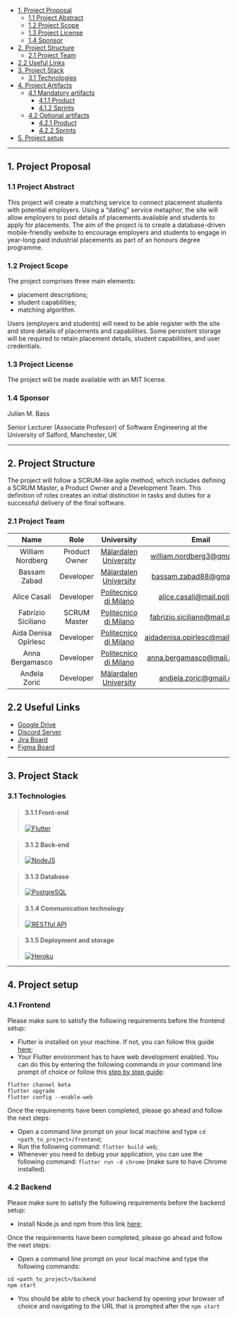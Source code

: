 - [1. Project Proposal](#1-project-proposal)
  - [1.1 Project Abstract](#11-project-abstract)
  - [1.2 Project Scope](#12-project-scope)
  - [1.3 Project License](#13-project-license)
  - [1.4 Sponsor](#14-sponsor)
- [2. Project Structure](#2-project-structure)
  - [2.1 Project Team](#21-project-team)
- [2.2 Useful Links](#22-useful-links)
- [3. Project Stack](#3-project-stack)
  - [3.1 Technologies](#31-technologies)
- [4. Project Artifacts](#4-project-artifacts)
  - [4.1 Mandatory artifacts](#41-mandatory-artifacts)
    - [4.1.1 Product](#411-product)
    - [4.1.2 Sprints](#412-sprints)
  - [4.2 Optional artifacts](#42-optional-artifacts)
    - [4.2.1 Product](#421-product)
    - [4.2.2 Sprints](#422-sprints)
- [5. Project setup](#5-project-setup)

---

## 1. Project Proposal

### 1.1 Project Abstract

This project will create a matching service to connect placement students with potential employers. Using a “dating” service metaphor, the site will allow employers to post details of placements available and students to apply for placements. 
The aim of the project is to create a database-driven mobile-friendly website to encourage employers and students to engage in year-long paid industrial placements as part of an honours degree programme. 

### 1.2 Project Scope

The project comprises three main elements: 

  - placement descriptions; 
  - student capabilities;
  - matching algorithm. 

Users (employers and students) will need to be able register with the site and store details of placements and capabilities. Some persistent storage will be required to retain placement details, student capabilities, and user credentials.

### 1.3 Project License

The project will be made available with an MIT license.

### 1.4 Sponsor

Julian M. Bass

Senior Lecturer (Associate Professor) of Software Engineering at the University of Salford, Manchester, UK

---

## 2. Project Structure
The project will follow a SCRUM-like agile method, which includes defining a SCRUM Master, a Product Owner and a Development Team. This definition of roles creates an initial distinction in tasks and duties for a successful delivery of the final software. 

### 2.1 Project Team

|         Name         |      Role     |                            University                                |  Email  |
|:--------------------:|:-------------:|:--------------------------------------------------------------------:|:-------:|  
| William Nordberg     | Product Owner | [Mälardalen University](https://www.mdh.se/en/malardalen-university) | [william.nordberg3@gmail.com](mailto:william.nordberg3@gmail.com)        |
| Bassam Zabad         | Developer     | [Mälardalen University](https://www.mdh.se/en/malardalen-university) | [bassam.zabad88@gmail.com](mailto:bassam.zabad88@gmail.com)           |
| Alice Casali         | Developer     | [Politecnico di Milano](https://www.polimi.it/)                      | [alice.casali@mail.polimi.it](mailto:alice.casali@mail.polimi.it)        |
| Fabrizio Siciliano   | SCRUM Master  | [Politecnico di Milano](https://www.polimi.it/)                      | [fabrizio.siciliano@mail.polimi.it](mailto:fabrizio.siciliano@mail.polimi.it)  |
| Aida Denisa Opîrlesc | Developer     | [Politecnico di Milano](https://www.polimi.it/)                      | [aidadenisa.opirlesc@mail.polimi.it](mailto:aidadenisa.opirlesc@mail.polimi.it) |
| Anna Bergamasco      | Developer     | [Politecnico di Milano](https://www.polimi.it/)                      | [anna.bergamasco@mail.polimi.it](mailto:anna.bergamasco@mail.polimi.it)     |
| Anđela Zorić         | Developer     | [Mälardalen University](https://www.mdh.se/en/malardalen-university) | [andjela.zoric@gmail.com](mailto:andjela.zoric@gmail.com)            |

## 2.2 Useful Links

- [Google Drive](https://drive.google.com/drive/folders/1uC0bpIpx8PbYAirWj4T_9s9fEPUDn9Cf?usp=sharing)
- [Discord Server](https://discord.gg/Rn4Ggnb)
- [Jira Board](https://pladat.atlassian.net/secure/RapidBoard.jspa?projectKey=PLAD&rapidView=1)
- [Figma Board](https://www.figma.com/files/project/16799299/PlaDat)

---

## 3. Project Stack

### 3.1 Technologies


> #### 3.1.1 Front-end
> [![Flutter](https://upload.wikimedia.org/wikipedia/commons/1/17/Google-flutter-logo.png)](https://flutter.dev/)

> #### 3.1.2 Back-end
> [![NodeJS](https://cdn.pixabay.com/photo/2015/04/23/17/41/node-js-736399_640.png)](https://nodejs.org/en/)

> #### 3.1.3 Database
>  [![PostgreSQL](https://upload.wikimedia.org/wikipedia/commons/thumb/2/29/Postgresql_elephant.svg/1200px-Postgresql_elephant.svg.png)](https://www.postgresql.org/)

> #### 3.1.4 Communication technology
>  [![RESTful API](https://snmpcenter.com/wp-content/uploads/2016/10/RESTful-API-logo-for-light-bg.png)](https://restfulapi.net/)

> #### 3.1.5 Deployment and storage
>  [![Heroku](https://www.thedevcoach.co.uk/wp-content/uploads/2020/04/heroku.png)](https://www.heroku.com/)

--- 
## 4. Project setup
 
### 4.1 Frontend
 
Please make sure to satisfy the following requirements before the frontend setup: 
- Flutter is installed on your machine. If not, you can follow this guide [here](https://flutter.dev/docs/get-started/install);
- Your Flutter environment has to have web development enabled. You can do this by entering the following commands in your command line prompt of choice or follow this [step by step guide](https://flutter.dev/docs/get-started/web):
```
flutter channel beta
flutter upgrade
flutter config --enable-web
```
 
Once the requirements have been completed, please go ahead and follow the next steps:
- Open a command line prompt on your local machine and type `cd <path_to_project>/frontend`;
- Run the following command: `flutter build web`;
- Whenever you need to debug your application, you can use the following command: `flutter run -d chrome` (make sure to have Chrome installed).
 
### 4.2 Backend
 
Please make sure to satisfy the following requirements before the backend setup:
- Install Node.js and npm from this link [here](https://nodejs.org/en/);
 
Once the requirements have been completed, please go ahead and follow the next steps:
- Open a command line prompt on your local machine and type the following commands:
```
cd <path_to_project>/backend
npm start
```
- You should be able to check your backend by opening your browser of choice and navigating to the URL that is prompted after the `npm start`